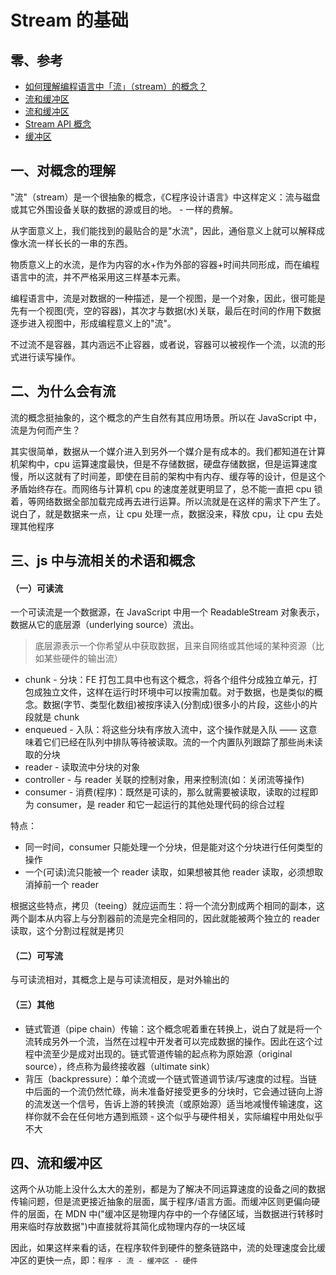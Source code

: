 # Stream 的基础

## 零、参考
* [如何理解编程语言中「流」（stream）的概念？](https://www.zhihu.com/question/27996269)
* [流和缓冲区](https://blog.csdn.net/weixin_43865875/article/details/117732871)
* [流和缓冲区](https://www.cnblogs.com/chunlanse2014/articles/4420525.html)
* [Stream API 概念](https://developer.mozilla.org/zh-CN/docs/Web/API/Streams_API/Concepts)
* [缓冲区](https://developer.mozilla.org/zh-CN/docs/Glossary/Buffer)

## 一、对概念的理解
"流"（stream）是一个很抽象的概念，《C程序设计语言》中这样定义：流与磁盘或其它外围设备关联的数据的源或目的地。 - 一样的费解。  

从字面意义上，我们能找到的最贴合的是"水流"，因此，通俗意义上就可以解释成像水流一样长长的一串的东西。  

物质意义上的水流，是作为内容的水+作为外部的容器+时间共同形成，而在编程语言中的流，并不严格采用这三样基本元素。  

编程语言中，流是对数据的一种描述，是一个视图，是一个对象，因此，很可能是先有一个视图(壳，空的容器)，其次才与数据(水)关联，最后在时间的作用下数据逐步进入视图中，形成编程意义上的"流"。  

不过流不是容器，其内涵远不止容器，或者说，容器可以被视作一个流，以流的形式进行读写操作。

## 二、为什么会有流
流的概念挺抽象的，这个概念的产生自然有其应用场景。所以在 JavaScript 中，流是为何而产生？  

其实很简单，数据从一个媒介进入到另外一个媒介是有成本的。我们都知道在计算机架构中，cpu 运算速度最快，但是不存储数据，硬盘存储数据，但是运算速度慢，所以这就有了时间差，即使在目前的架构中有内存、缓存等的设计，但是这个矛盾始终存在。而网络与计算机 cpu 的速度差就更明显了，总不能一直把 cpu 锁着，等网络数据全部加载完成再去进行运算。所以流就是在这样的需求下产生了。说白了，就是数据来一点，让 cpu 处理一点，数据没来，释放 cpu，让 cpu 去处理其他程序

## 三、js 中与流相关的术语和概念
#### （一）可读流
一个可读流是一个数据源，在 JavaScript 中用一个 ReadableStream 对象表示，数据从它的底层源（underlying source）流出。
> 底层源表示一个你希望从中获取数据，且来自网络或其他域的某种资源（比如某些硬件的输出流）
* chunk - 分块：FE 打包工具中也有这个概念，将各个组件分成独立单元，打包成独立文件，这样在运行时环境中可以按需加载。对于数据，也是类似的概念。数据(字节、类型化数组)被按序读入(分割成)很多小的片段，这些小的片段就是 chunk
* enqueued - 入队：将这些分块有序放入流中，这个操作就是入队 —— 这意味着它们已经在队列中排队等待被读取。流的一个内置队列跟踪了那些尚未读取的分块
* reader - 读取流中分块的对象
* controller - 与 reader 关联的控制对象，用来控制流(如：关闭流等操作)
* consumer - 消费(程序)：既然是可读的，那么就需要被读取，读取的过程即为 consumer，是 reader 和它一起运行的其他处理代码的综合过程

特点：
* 同一时间，consumer 只能处理一个分块，但是能对这个分块进行任何类型的操作
* 一个(可读)流只能被一个 reader 读取，如果想被其他 reader 读取，必须想取消掉前一个 reader

根据这些特点，拷贝（teeing）就应运而生：将一个流分割成两个相同的副本，这两个副本从内容上与分割器前的流是完全相同的，因此就能被两个独立的 reader 读取，这个分割过程就是拷贝

#### （二）可写流
与可读流相对，其概念上是与可读流相反，是对外输出的

#### （三）其他
* 链式管道（pipe chain）传输：这个概念呢着重在转换上，说白了就是将一个流转成另外一个流，当然在过程中开发者可以完成数据的操作。因此在这个过程中流至少是成对出现的。链式管道传输的起点称为原始源（original source），终点称为最终接收器（ultimate sink）
* 背压（backpressure）：单个流或一个链式管道调节读/写速度的过程。当链中后面的一个流仍然忙碌，尚未准备好接受更多的分块时，它会通过链向上游的流发送一个信号，告诉上游的转换流（或原始源）适当地减慢传输速度，这样你就不会在任何地方遇到瓶颈 - 这个似乎与硬件相关，实际编程中用处似乎不大

## 四、流和缓冲区
这两个从功能上没什么太大的差别，都是为了解决不同运算速度的设备之间的数据传输问题，但是流更接近抽象的层面，属于程序/语言方面。而缓冲区则更偏向硬件的层面，在 MDN 中("缓冲区是物理内存中的一个存储区域，当数据进行转移时用来临时存放数据")中直接就将其简化成物理内存的一块区域  

因此，如果这样来看的话，在程序软件到硬件的整条链路中，流的处理速度会比缓冲区的更快一点，即：```程序 - 流 - 缓冲区 - 硬件```
